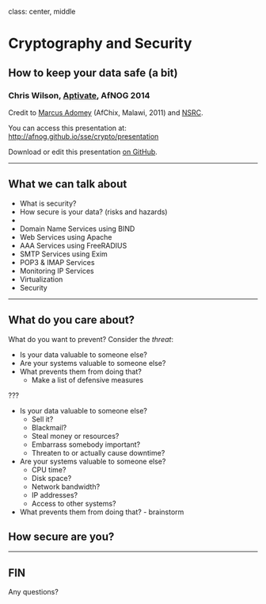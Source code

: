 class: center, middle

# Cryptography and Security

## How to keep your data safe (a bit)

### Chris Wilson, [Aptivate](http://www.aptivate.org/), AfNOG 2014

Credit to [Marcus Adomey](http://www.afnog.org/afnog_chix2011/Thursday/MA/CryptographySlides.odp) (AfChix, Malawi, 2011)
and [NSRC](https://nsrc.org/workshops/2013/nsrc-tenet-tut/raw-attachment/wiki/AgendaTrack2).

You can access this presentation at: http://afnog.github.io/sse/crypto/presentation

Download or edit this presentation [on GitHub](https://github.com/afnog/sse/crypto/presentation.md).

---

## What we can talk about

* What is security?
* How secure is your data? (risks and hazards)
* 
* Domain Name Services using BIND
* Web Services using Apache
* AAA Services using FreeRADIUS
* SMTP Services using Exim
* POP3 & IMAP Services
* Monitoring IP Services
* Virtualization
* Security

---

## What do you care about?

What do you want to prevent? Consider the *threat*:

* Is your data valuable to someone else?
* Are your systems valuable to someone else?
* What prevents them from doing that?
  * Make a list of defensive measures

???

* Is your data valuable to someone else?
  * Sell it?
  * Blackmail?
  * Steal money or resources?
  * Embarrass somebody important?
  * Threaten to or actually cause downtime?
* Are your systems valuable to someone else?
  * CPU time?
  * Disk space?
  * Network bandwidth?
  * IP addresses?
  * Access to other systems?
* What prevents them from doing that? - brainstorm

## How secure are you?


---

## FIN

Any questions?
